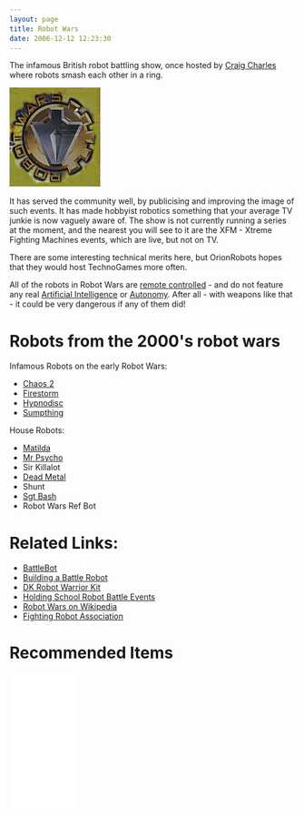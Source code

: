 ```yaml
---
layout: page
title: Robot Wars
date: 2006-12-12 12:23:30
---
```

The infamous British robot battling show, once hosted by <a href="/wiki/craig_charles.html" title="Craig Charles">Craig Charles</a> where robots smash each other in a ring.

<img class="img-responsive" src="/galleries/gallery-1-common-images/79-logo-robotwars.jpg"/>

It has served the community well, by publicising and improving the image of such events. It has made hobbyist robotics something that your average TV junkie is now vaguely aware of. The show is not currently running a series at the moment, and the nearest you will see to it are the XFM - Xtreme Fighting Machines events, which are live, but not on TV.

There are some interesting technical merits here, but OrionRobots hopes that they would host TechnoGames more often.

All of the robots in Robot Wars are <a href="/wiki/rc.html" title="Remote Control">remote controlled</a> - and do not feature any real <a href="/wiki/artificial_intelligence.html" title="Artificial Intelligence">Artificial Intelligence</a> or <a href="/wiki/autonomous.html" title="Autonomous">Autonomy</a>.  After all - with weapons like that - it could be very dangerous if any of them did!

# Robots from the 2000's robot wars

Infamous Robots on the early Robot Wars:

* <a href="/wiki/chaos2.html" title="Chaos2">Chaos 2</a>
* <a href="/wiki/firestorm.html" title="Firestorm">Firestorm</a>
* <a href="/wiki/hypnodisc.html" title="Hypnodisc">Hypnodisc</a>
* <a href="/wiki/sumpthing.html" title="Sumpthing">Sumpthing</a>

House Robots:

* <a href="/wiki/matilda.html" title="Matilda">Matilda</a>
* <a href="/wiki/mr_psycho.html" title="Mr Psycho">Mr Psycho</a>
* Sir Killalot
* <a href="/wiki/dead_metal.html" title="Dead Metal">Dead Metal</a>
* Shunt
* <a href="/wiki/sgt_bash.html" title="Sgt Bash">Sgt Bash</a>
* Robot Wars Ref Bot

# Related Links:

* <a href="/wiki/battlebot.html" title="BattleBot">BattleBot</a>
* <a href="/wiki/building_a_battle_robot.html" title="Building A Battle Robot">Building a Battle Robot</a>
* <a href="/wiki/dk_robot_warrior_kit.html" title="DK Robot Warrior Kit">DK Robot Warrior Kit</a>
* <a href="/wiki/holding_school_robot_battle_events.html" title="Holding School Robot Battle Events">Holding School Robot Battle Events</a>
* <a  href="https://en.wikipedia.org/wiki/Robot_Wars" rel="external" target="_blank">Robot Wars on Wikipedia</a>
* <a  href="https://www.fightingrobots.co.uk" rel="external" target="_blank">Fighting Robot Association</a>

# Recommended Items

<iframe style="width:120px;height:240px;" marginwidth="0" marginheight="0" scrolling="no" frameborder="0" src="//ws-eu.amazon-adsystem.com/widgets/q?ServiceVersion=20070822&OneJS=1&Operation=GetAdHtml&MarketPlace=GB&source=ss&ref=as_ss_li_til&ad_type=product_link&tracking_id=orionrobots-21&language=en_GB&marketplace=amazon&region=GB&placement=B01I3Q0NJA&asins=B01I3Q0NJA&linkId=1796d73f6416c9f6c90dd8bb4a52e674&show_border=true&link_opens_in_new_window=true"></iframe>
